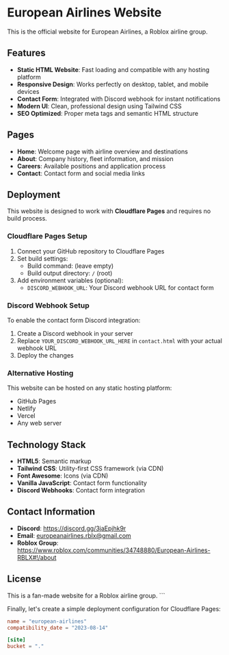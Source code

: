# European Airlines Website

This is the official website for European Airlines, a Roblox airline group.

## Features

- **Static HTML Website**: Fast loading and compatible with any hosting platform
- **Responsive Design**: Works perfectly on desktop, tablet, and mobile devices
- **Contact Form**: Integrated with Discord webhook for instant notifications
- **Modern UI**: Clean, professional design using Tailwind CSS
- **SEO Optimized**: Proper meta tags and semantic HTML structure

## Pages

- **Home**: Welcome page with airline overview and destinations
- **About**: Company history, fleet information, and mission
- **Careers**: Available positions and application process
- **Contact**: Contact form and social media links

## Deployment

This website is designed to work with **Cloudflare Pages** and requires no build process.

### Cloudflare Pages Setup

1. Connect your GitHub repository to Cloudflare Pages
2. Set build settings:
   - Build command: (leave empty)
   - Build output directory: `/` (root)
3. Add environment variables (optional):
   - `DISCORD_WEBHOOK_URL`: Your Discord webhook URL for contact form

### Discord Webhook Setup

To enable the contact form Discord integration:

1. Create a Discord webhook in your server
2. Replace `YOUR_DISCORD_WEBHOOK_URL_HERE` in `contact.html` with your actual webhook URL
3. Deploy the changes

### Alternative Hosting

This website can be hosted on any static hosting platform:
- GitHub Pages
- Netlify
- Vercel
- Any web server

## Technology Stack

- **HTML5**: Semantic markup
- **Tailwind CSS**: Utility-first CSS framework (via CDN)
- **Font Awesome**: Icons (via CDN)
- **Vanilla JavaScript**: Contact form functionality
- **Discord Webhooks**: Contact form integration

## Contact Information

- **Discord**: https://discord.gg/3jaEpjhk9r
- **Email**: europeanairlines.rblx@gmail.com
- **Roblox Group**: https://www.roblox.com/communities/34748880/European-Airlines-RBLX#!/about

## License

This is a fan-made website for a Roblox airline group.
\`\`\`

Finally, let's create a simple deployment configuration for Cloudflare Pages:

```toml file="wrangler.toml"
name = "european-airlines"
compatibility_date = "2023-08-14"

[site]
bucket = "."

